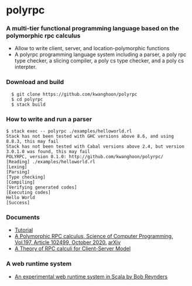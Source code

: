 # polyrpc

### A multi-tier functional programming language based on the polymorphic rpc calculus
 - Allow to write client, server, and location-polymorphic functions
 - A polyrpc programming language system including a parser, a poly rpc type checker, a slicing compiler, a poly cs type checker, and a poly cs interpter.
 
### Download and build
~~~
  $ git clone https://github.com/kwanghoon/polyrpc
  $ cd polyrpc
  $ stack build
~~~ 

### How to write and run a parser
~~~
$ stack exec -- polyrpc ./examples/helloworld.rl
Stack has not been tested with GHC versions above 8.6, and using 8.8.3, this may fail
Stack has not been tested with Cabal versions above 2.4, but version 3.0.1.0 was found, this may fail
POLYRPC, version 0.1.0: http://github.com/kwanghoon/polyrpc/
[Reading] ./examples/helloworld.rl
[Lexing]
[Parsing]
[Type checking]
[Compiling]
[Verifying generated codes]
[Executing codes]
Hello World
[Success]
~~~

### Documents
 - [Tutorial](TUTORIAL.md)
 - [A Polymorphic RPC calculus, Science of Computer Programming, Vol.197, Article 102499, October 2020.](https://www.sciencedirect.com/science/article/pii/S0167642320301088) [arXiv](https://arxiv.org/abs/1910.10988)
 - [A Theory of RPC calculi for Client-Server Model](https://www.cambridge.org/core/journals/journal-of-functional-programming/article/theory-of-rpc-calculi-for-clientserver-model/15DC9096F78E604ABD5F34A96F277EFE/share/48741a4dab3b936b9b47356fa95d481562050484)

### A web runtime system
 - [An experimental web runtime system in Scala by Bob Reynders](https://github.com/tzbob/rrpc)


